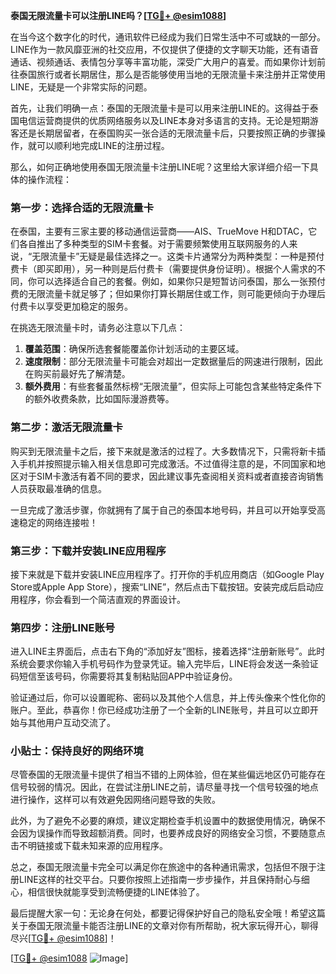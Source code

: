 **泰国无限流量卡可以注册LINE吗？[[TG💪+ @esim1088](https://t.me/s/esim1088)]**

在当今这个数字化的时代，通讯软件已经成为我们日常生活中不可或缺的一部分。LINE作为一款风靡亚洲的社交应用，不仅提供了便捷的文字聊天功能，还有语音通话、视频通话、表情包分享等丰富功能，深受广大用户的喜爱。而如果你计划前往泰国旅行或者长期居住，那么是否能够使用当地的无限流量卡来注册并正常使用LINE，无疑是一个非常实际的问题。

首先，让我们明确一点：泰国的无限流量卡是可以用来注册LINE的。这得益于泰国电信运营商提供的优质网络服务以及LINE本身对多语言的支持。无论是短期游客还是长期居留者，在泰国购买一张合适的无限流量卡后，只要按照正确的步骤操作，就可以顺利地完成LINE的注册过程。

那么，如何正确地使用泰国无限流量卡注册LINE呢？这里给大家详细介绍一下具体的操作流程：

### 第一步：选择合适的无限流量卡

在泰国，主要有三家主要的移动通信运营商——AIS、TrueMove H和DTAC，它们各自推出了多种类型的SIM卡套餐。对于需要频繁使用互联网服务的人来说，“无限流量卡”无疑是最佳选择之一。这类卡片通常分为两种类型：一种是预付费卡（即买即用），另一种则是后付费卡（需要提供身份证明）。根据个人需求的不同，你可以选择适合自己的套餐。例如，如果你只是短暂访问泰国，那么一张预付费的无限流量卡就足够了；但如果你打算长期居住或工作，则可能更倾向于办理后付费卡以享受更加稳定的服务。

在挑选无限流量卡时，请务必注意以下几点：
1. **覆盖范围**：确保所选套餐能覆盖你计划活动的主要区域。
2. **速度限制**：部分无限流量卡可能会对超出一定数据量后的网速进行限制，因此在购买前最好先了解清楚。
3. **额外费用**：有些套餐虽然标榜“无限流量”，但实际上可能包含某些特定条件下的额外收费条款，比如国际漫游费等。

### 第二步：激活无限流量卡

购买到无限流量卡之后，接下来就是激活的过程了。大多数情况下，只需将新卡插入手机并按照提示输入相关信息即可完成激活。不过值得注意的是，不同国家和地区对于SIM卡激活有着不同的要求，因此建议事先查阅相关资料或者直接咨询销售人员获取最准确的信息。

一旦完成了激活步骤，你就拥有了属于自己的泰国本地号码，并且可以开始享受高速稳定的网络连接啦！

### 第三步：下载并安装LINE应用程序

接下来就是下载并安装LINE应用程序了。打开你的手机应用商店（如Google Play Store或Apple App Store），搜索“LINE”，然后点击下载按钮。安装完成后启动应用程序，你会看到一个简洁直观的界面设计。

### 第四步：注册LINE账号

进入LINE主界面后，点击右下角的“添加好友”图标，接着选择“注册新账号”。此时系统会要求你输入手机号码作为登录凭证。输入完毕后，LINE将会发送一条验证码短信至该号码，你需要将其复制粘贴回APP中验证身份。

验证通过后，你可以设置昵称、密码以及其他个人信息，并上传头像来个性化你的账户。至此，恭喜你！你已经成功注册了一个全新的LINE账号，并且可以立即开始与其他用户互动交流了。

### 小贴士：保持良好的网络环境

尽管泰国的无限流量卡提供了相当不错的上网体验，但在某些偏远地区仍可能存在信号较弱的情况。因此，在尝试注册LINE之前，请尽量寻找一个信号较强的地点进行操作，这样可以有效避免因网络问题导致的失败。

此外，为了避免不必要的麻烦，建议定期检查手机设置中的数据使用情况，确保不会因为误操作而导致超额消费。同时，也要养成良好的网络安全习惯，不要随意点击不明链接或下载未知来源的应用程序。

总之，泰国无限流量卡完全可以满足你在旅途中的各种通讯需求，包括但不限于注册LINE这样的社交平台。只要你按照上述指南一步步操作，并且保持耐心与细心，相信很快就能享受到流畅便捷的LINE体验了。

最后提醒大家一句：无论身在何处，都要记得保护好自己的隐私安全哦！希望这篇关于泰国无限流量卡能否注册LINE的文章对你有所帮助，祝大家玩得开心，聊得尽兴[[TG💪+ @esim1088](https://t.me/s/esim1088)]！

[[TG💪+ @esim1088](https://t.me/s/esim1088) ![Image](https://i.postimg.cc/4NQfJmqS/Snipaste-2025-05-13-00-14-12.png)]